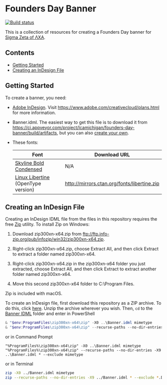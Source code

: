 # Founders Day Banner

[![Build status](https://ci.appveyor.com/api/projects/status/cnaaydemq3k3e1br?svg=true)](https://ci.appveyor.com/project/lcamichigan/founders-day-banner)

This is a collection of resources for creating a Founders Day banner for
[Sigma Zeta of ΛΧΑ](https://lcamichigan.com).

## Contents

* [Getting Started](#getting-started)
* [Creating an InDesign File](#creating-an-indesign-file)

## Getting Started

To create a banner, you need:

* [Adobe InDesign](https://www.adobe.com/products/indesign.html). Visit
  https://www.adobe.com/creativecloud/plans.html for more information.

* Banner.idml. The easiest way to get this file is to download it from
  https://ci.appveyor.com/project/lcamichigan/founders-day-banner/build/artifacts,
  but you can also [create your own](#creating-indesign-files).

* These fonts:

  | Font                                                                                                    | Download URL                                |
  |---------------------------------------------------------------------------------------------------------|---------------------------------------------|
  | [Skyline Bold Condensed](https://store.typenetwork.com/foundry/fontbureau/fonts/skyline/bold-condensed) | N/A                                         |
  | [Linux Libertine](http://libertine-fonts.org) (OpenType version)                                        | http://mirrors.ctan.org/fonts/libertine.zip |

## Creating an InDesign File

Creating an InDesign IDML file from the files in this repository requires the
free [Zip](http://www.info-zip.org/Zip.html) utility. To install Zip on Windows:

1. Download zip300xn-x64.zip from
   ftp://ftp.info-zip.org/pub/infozip/win32/zip300xn-x64.zip.

2. Right-click zip300xn-x64.zip, choose Extract All, and then click Extract to
   extract a folder named zip300xn-x64.

3. Right-click zip300xn-x64.zip in the zip300xn-x64 folder you just extracted,
   choose Extract All, and then click Extract to extract another folder named
   zip300xn-x64.

4. Move this second zip300xn-x64 folder to C:\Program Files.

Zip is included with macOS.

To create an InDesign file, first download this repository as a ZIP archive. To
do this, click
[here](https://github.com/lcamichigan/founders-day-banner/archive/master.zip).
Unzip the archive wherever you wish. Then, `cd` to the
[Banner IDML](Banner%20IDML) folder and enter in PowerShell

```powershell
& "$env:ProgramFiles\zip300xn-x64\zip" -X0 ..\Banner.idml mimetype
& "$env:ProgramFiles\zip300xn-x64\zip" --recurse-paths --no-dir-entries -X9 ..\Banner.idml * --exclude mimetype
```

or in Command Prompt

```batch
"%ProgramFiles%\zip300xn-x64\zip" -X0 ..\Banner.idml mimetype
"%ProgramFiles%\zip300xn-x64\zip" --recurse-paths --no-dir-entries -X9 ..\Banner.idml * --exclude mimetype
```

or in Terminal

```sh
zip -X0 ../Banner.idml mimetype
zip --recurse-paths --no-dir-entries -X9 ../Banner.idml * --exclude *.DS_Store mimetype
```
